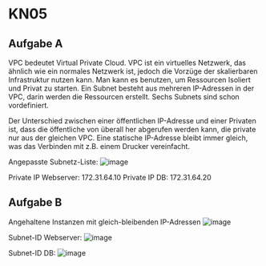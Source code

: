 # KN05

## Aufgabe A

VPC bedeutet Virtual Private Cloud. VPC ist ein virtuelles Netzwerk, das ähnlich wie ein normales Netzwerk ist, jedoch die Vorzüge der skalierbaren Infrastruktur nutzen kann. Man kann es benutzen, um Ressourcen Isoliert und Privat zu starten. Ein Subnet besteht aus mehreren IP-Adressen in der VPC, darin werden die Ressourcen erstellt. Sechs Subnets sind schon vordefiniert.

Der Unterschied zwischen einer öffentlichen IP-Adresse und einer Privaten ist, dass die öffentliche von überall her abgerufen werden kann, die private nur aus der gleichen VPC. Eine statische IP-Adresse bleibt immer gleich, was das Verbinden mit z.B. einem Drucker vereinfacht.

Angepasste Subnetz-Liste:
![image](https://github.com/user-attachments/assets/59912dff-78aa-4199-85af-9f5902b199ba)

Private IP Webserver: 172.31.64.10
Private IP DB: 172.31.64.20

## Aufgabe B

Angehaltene Instanzen mit gleich-bleibenden IP-Adressen
![image](https://github.com/user-attachments/assets/bd71b1ce-dea0-4945-a6c1-5ee8b6bf5545)

Subnet-ID Webserver:
![image](https://github.com/user-attachments/assets/962f4da1-ddab-4247-bcad-500ac3fc4e22)

Subnet-ID DB:
![image](https://github.com/user-attachments/assets/fca239ed-8d8d-4251-b855-3605b08a0f5a)

